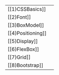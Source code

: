 
|                   |     |
| ----------------- | --- |
| [[1)CSSBasics]]   |     |
| [[2)Font]]        |     |
| [[3)BoxModel]]    |     |
| [[4)Positioning]] |     |
| [[5)Display]]     |     |
| [[6)FlexBox]]     |     |
| [[7)Grid]]        |     |
| [[8)Bootstrap]]   |     |
